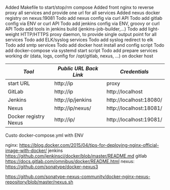 Added Makefile to start/stop/rm compose
Added front nginx to reverse proxy all services and provide one url for all services
Added nexus docker registry on nexus:19081
Todo add nexus config via curl API
Todo add gitlab config via ENV or curl API
Todo add jenkins config via ENV, groovy or curl API
Todo add tools in jenkins build (jenkins-job-builder,...)
Todo add light-weight HTTP/HTTPS proxy daemon, to provide single output point for all services
Todo add ELK/syslog services
Todo add syslog redirect to elk
Todo add smtp services
Todo add docker host install and config script
Todo add docker-compose via systemd start script
Todo add prepare services working dir (data, logs, config for /opt/gitlab, nexus, ...) on docker host

| *Tool* | *Public URL* *Back Link* | *Credentials* |
| ------------- | ------------- | ------------- |
| start URL | http://ip | proxy | |
| GitLab | http://ip | http://localhost | root/5iveL!fe |
| Jenkins | http://ip/jenkins | http://localhost:18080/ | no login required |
| Nexus | http://ip/nexus/ | http://localhost:18081/ | admin/admin123 |
| Docker registry Nexus | http://ip/ | http://localhost:19081/ | admin/admin123 |

Custo docker-compose.yml with ENV

nginx:
https://blog.docker.com/2015/04/tips-for-deploying-nginx-official-image-with-docker/
jenkins
https://github.com/jenkinsci/docker/blob/master/README.md
gitlab
https://docs.gitlab.com/omnibus/docker/README.html
nexus:
https://github.com/sonatype/docker-nexus3

https://github.com/sonatype-nexus-community/docker-nginx-nexus-repository/blob/master/nexus.sh
